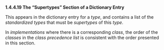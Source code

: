 **1.4.4.19 The “Supertypes” Section of a Dictionary Entry** 

This appears in the dictionary entry for a *type*, and contains a list of the *standardized types* that must be *supertypes* of this *type*. 

In *implementations* where there is a corresponding *class*, the order of the *classes* in the *class precedence list* is consistent with the order presented in this section. 





